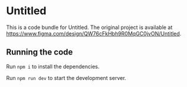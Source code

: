 
  # Untitled

  This is a code bundle for Untitled. The original project is available at https://www.figma.com/design/QW76cFkHbh9R0MqGC0jvON/Untitled.

  ## Running the code

  Run `npm i` to install the dependencies.

  Run `npm run dev` to start the development server.
  